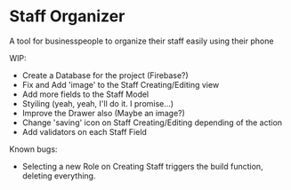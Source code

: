 # Staff Organizer

A tool for businesspeople to organize their staff easily using their phone

WIP:
- Create a Database for the project (Firebase?)
- Fix and Add 'image' to the Staff Creating/Editing view
- Add more fields to the Staff Model
- Styiling (yeah, yeah, I'll do it. I promise...)
- Improve the Drawer also (Maybe an image?)
- Change 'saving' icon on Staff Creating/Editing depending of the action
- Add validators on each Staff Field

Known bugs:
- Selecting a new Role on Creating Staff triggers the build function, deleting everything.